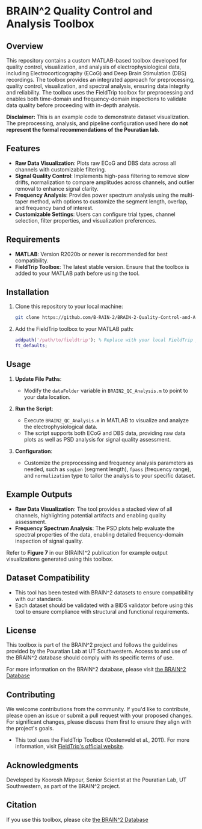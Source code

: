 
# BRAIN^2 Quality Control and Analysis Toolbox

## Overview

This repository contains a custom MATLAB-based toolbox developed for quality control, visualization, and analysis of electrophysiological data, including Electrocorticography (ECoG) and Deep Brain Stimulation (DBS) recordings. The toolbox provides an integrated approach for preprocessing, quality control, visualization, and spectral analysis, ensuring data integrity and reliability. The toolbox uses the FieldTrip toolbox for preprocessing and enables both time-domain and frequency-domain inspections to validate data quality before proceeding with in-depth analysis.

**Disclaimer:** This is an example code to demonstrate dataset visualization. The preprocessing, analysis, and pipeline configuration used here **do not represent the formal recommendations of the Pouratian lab**.

## Features

- **Raw Data Visualization**: Plots raw ECoG and DBS data across all channels with customizable filtering.
- **Signal Quality Control**: Implements high-pass filtering to remove slow drifts, normalization to compare amplitudes across channels, and outlier removal to enhance signal clarity.
- **Frequency Analysis**: Provides power spectrum analysis using the multi-taper method, with options to customize the segment length, overlap, and frequency band of interest.
- **Customizable Settings**: Users can configure trial types, channel selection, filter properties, and visualization preferences.

## Requirements

- **MATLAB**: Version R2020b or newer is recommended for best compatibility.
- **FieldTrip Toolbox**: The latest stable version. Ensure that the toolbox is added to your MATLAB path before using the tool.

## Installation

1. Clone this repository to your local machine:
   ```sh
   git clone https://github.com/B-RAIN-2/BRAIN-2-Quality-Control-and-Analysis-Toolbox
   ```
2. Add the FieldTrip toolbox to your MATLAB path:
   ```matlab
   addpath('/path/to/fieldtrip'); % Replace with your local FieldTrip path
   ft_defaults;
   ```

## Usage

1. **Update File Paths**:

   - Modify the `dataFolder` variable in `BRAIN2_QC_Analysis.m` to point to your data location.

2. **Run the Script**:

   - Execute `BRAIN2_QC_Analysis.m` in MATLAB to visualize and analyze the electrophysiological data.
   - The script supports both ECoG and DBS data, providing raw data plots as well as PSD analysis for signal quality assessment.

3. **Configuration**:

   - Customize the preprocessing and frequency analysis parameters as needed, such as `segLen` (segment length), `fpass` (frequency range), and `normalization` type to tailor the analysis to your specific dataset.

## Example Outputs

- **Raw Data Visualization**: The tool provides a stacked view of all channels, highlighting potential artifacts and enabling quality assessment.
- **Frequency Spectrum Analysis**: The PSD plots help evaluate the spectral properties of the data, enabling detailed frequency-domain inspection of signal quality.

Refer to **Figure 7** in our B(RAIN)^2 publication for example output visualizations generated using this toolbox.

## Dataset Compatibility

- This tool has been tested with BRAIN^2 datasets to ensure compatibility with our standards.
- Each dataset should be validated with a BIDS validator before using this tool to ensure compliance with structural and functional requirements.

## License

This toolbox is part of the BRAIN^2 project and follows the guidelines provided by the Pouratian Lab at UT Southwestern. Access to and use of the BRAIN^2 database should comply with its specific terms of use.

For more information on the BRAIN^2 database, please visit [the BRAIN^2 Database](https://dabi.loni.usc.edu/brain2)

## Contributing

We welcome contributions from the community. If you'd like to contribute, please open an issue or submit a pull request with your proposed changes. For significant changes, please discuss them first to ensure they align with the project's goals.

- This tool uses the FieldTrip Toolbox (Oostenveld et al., 2011). For more information, visit [FieldTrip's official website](https://www.fieldtriptoolbox.org).

## Acknowledgments

Developed by Koorosh Mirpour, Senior Scientist at the Pouratian Lab, UT Southwestern, as part of the BRAIN^2 project.

## Citation
If you use this toolbox, please cite [the BRAIN^2 Database](https://dabi.loni.usc.edu/brain2)
